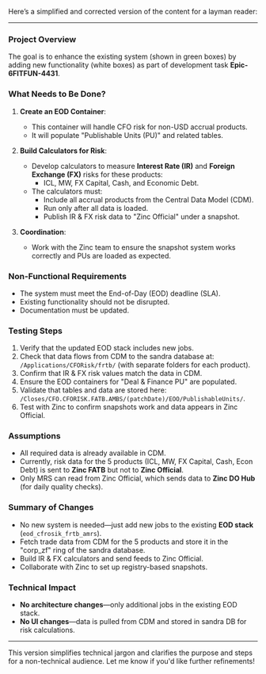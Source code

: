 Here’s a simplified and corrected version of the content for a layman reader:

---

### **Project Overview**  
The goal is to enhance the existing system (shown in green boxes) by adding new functionality (white boxes) as part of development task **Epic-6FITFUN-4431**.  

### **What Needs to Be Done?**  
1. **Create an EOD Container**:  
   - This container will handle CFO risk for non-USD accrual products.  
   - It will populate "Publishable Units (PU)" and related tables.  

2. **Build Calculators for Risk**:  
   - Develop calculators to measure **Interest Rate (IR)** and **Foreign Exchange (FX)** risks for these products:  
     - ICL, MW, FX Capital, Cash, and Economic Debt.  
   - The calculators must:  
     - Include all accrual products from the Central Data Model (CDM).  
     - Run only after all data is loaded.  
     - Publish IR & FX risk data to "Zinc Official" under a snapshot.  

3. **Coordination**:  
   - Work with the Zinc team to ensure the snapshot system works correctly and PUs are loaded as expected.  

### **Non-Functional Requirements**  
- The system must meet the End-of-Day (EOD) deadline (SLA).  
- Existing functionality should not be disrupted.  
- Documentation must be updated.  

### **Testing Steps**  
1. Verify that the updated EOD stack includes new jobs.  
2. Check that data flows from CDM to the sandra database at:  
   `/Applications/CFORisk/frtb/` (with separate folders for each product).  
3. Confirm that IR & FX risk values match the data in CDM.  
4. Ensure the EOD containers for "Deal & Finance PU" are populated.  
5. Validate that tables and data are stored here:  
   `/Closes/CFO.CFORISK.FATB.AMBS/(patchDate)/EOO/PublishableUnits/`.  
6. Test with Zinc to confirm snapshots work and data appears in Zinc Official.  

### **Assumptions**  
- All required data is already available in CDM.  
- Currently, risk data for the 5 products (ICL, MW, FX Capital, Cash, Econ Debt) is sent to **Zinc FATB** but not to **Zinc Official**.  
- Only MRS can read from Zinc Official, which sends data to **Zinc DO Hub** (for daily quality checks).  

### **Summary of Changes**  
- No new system is needed—just add new jobs to the existing **EOD stack** (`eod_cfrosik_frtb_amrs`).  
- Fetch trade data from CDM for the 5 products and store it in the "corp_zf" ring of the sandra database.  
- Build IR & FX calculators and send feeds to Zinc Official.  
- Collaborate with Zinc to set up registry-based snapshots.  

### **Technical Impact**  
- **No architecture changes**—only additional jobs in the existing EOD stack.  
- **No UI changes**—data is pulled from CDM and stored in sandra DB for risk calculations.  

---

This version simplifies technical jargon and clarifies the purpose and steps for a non-technical audience. Let me know if you'd like further refinements!
